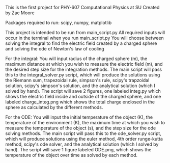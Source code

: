 This is the first project for PHY-607 Computational Physics at SU
Created by Zae Moore

Packages required to run: scipy, numpy, matplotlib

This project is intended to be run from main_script.py
All required inputs will occur in the terminal when you run main_script.py
You will choose between solving the integral to find the electric field created by a charged sphere and solving the ode of Newton's law of cooling

For the integral:
You will input radius of the charged sphere (m), the maximum distance at which you wish to measure the electric field (m), and the desired step size for the integration methods. The main script will pass this to the integral_solver.py script, which will produce the solutions using the Riemann sum, trapezoidal rule, simpson's rule, scipy's trapzoidal solution, scipy's simpson's solution, and the analytical solution (which I solved by hand). The script will save 2 figures, one labeled integ.py which shows the electric field inside and outside of the charged sphere, and one labeled charge_integ.png which shows the total charge enclosed in the sphere as calculated by the different methods.

For the ODE:
You will input the initial temperature of the object (K), the temperature of the environment (K), the maximum time at which you wish to measure the temperature of the object (s), and the step size for the ode solving methods. The main script will pass this to the ode_solver.py script, which will produce solutions using the euler method, 4th order runge-kutta method, scipy's ode solver, and the analytical solution (which I solved by hand). The script will save 1 figure labeled ODE.png, which shows the temperature of the object over time as solved by each method.